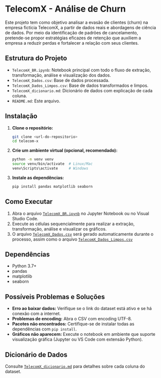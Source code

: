 # TelecomX - Análise de Churn

Este projeto tem como objetivo analisar a evasão de clientes (churn) na empresa fictícia TelecomX, a partir de dados reais e abordagens de ciência de dados. Por meio da identificação de padrões de cancelamento, pretende-se propor estratégias eficazes de retenção que auxiliem a empresa a reduzir perdas e fortalecer a relação com seus clientes.

## Estrutura do Projeto

- `TelecomX_BR.ipynb`: Notebook principal com todo o fluxo de extração, transformação, análise e visualização dos dados.
- `TelecomX_Dados.csv`: Base de dados processada.
- `TelecomX_Dados_Limpos.csv`: Base de dados transformados e limpos.
- `TelecomX_dicionario.md`: Dicionário de dados com explicação de cada coluna.
- `README.md`: Este arquivo.

## Instalação

1. **Clone o repositório:**
   ```sh
   git clone <url-do-repositorio>
   cd telecom-x
   ```

2. **Crie um ambiente virtual (opcional, recomendado):**
   ```sh
   python -m venv venv
   source venv/bin/activate  # Linux/Mac
   venv\Scripts\activate     # Windows
   ```

3. **Instale as dependências:**
   ```sh
   pip install pandas matplotlib seaborn
   ```

## Como Executar

1. Abra o arquivo [`TelecomX_BR.ipynb`](TelecomX_BR.ipynb) no Jupyter Notebook ou no Visual Studio Code.
2. Execute as células sequencialmente para realizar a extração, transformação, análise e visualizar os gráficos.
3. O arquivo [`TelecomX_Dados.csv`](TelecomX_Dados.csv) será gerado automaticamente durante o processo, assim como o arquivo [`TelecomX_Dados_Limpos.csv`](TelecomX_Dados_Limpos.csv)

## Dependências

- Python 3.7+
- pandas
- matplotlib
- seaborn

## Possíveis Problemas e Soluções

- **Erro ao baixar dados:** Verifique se o link do dataset está ativo e se há conexão com a internet.
- **Problemas de encoding:** Abra o CSV com encoding UTF-8.
- **Pacotes não encontrados:** Certifique-se de instalar todas as dependências com `pip install`.
- **Gráficos não aparecem:** Execute o notebook em ambiente que suporte visualização gráfica (Jupyter ou VS Code com extensão Python).

## Dicionário de Dados

Consulte [`TelecomX_dicionario.md`](TelecomX_dicionario.md) para detalhes sobre cada coluna do dataset.
